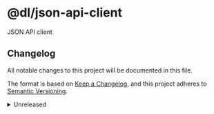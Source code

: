 # @dl/json-api-client
JSON API client

## Changelog
All notable changes to this project will be documented in this file.

The format is based on [Keep a Changelog](https://keepachangelog.com/en/1.0.0/),
and this project adheres to [Semantic Versioning](https://semver.org/spec/v2.0.0.html).
<details><summary>Unreleased</summary>
  <h4>Under the hood changes</h4>
  <ul>
    <li>Initiated project</li>
  </ul>
</details>
